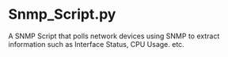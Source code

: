 # Snmp_Script.py
A SNMP Script that polls network devices using SNMP to extract information such as Interface Status, CPU Usage. etc.
